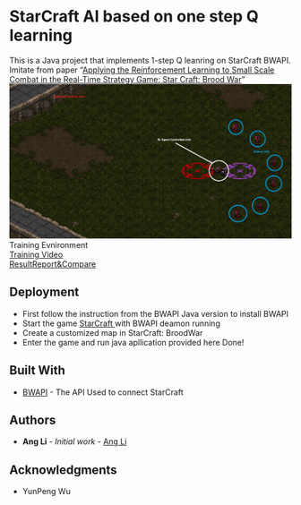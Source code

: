 # StarCraft AI based on one step Q learning
This is a Java project that implements 1-step Q leanring on StarCraft BWAPI.
Imitate from paper “[Applying the Reinforcement Learning to Small Scale Combat in the Real-Time Strategy Game: Star Craft: Brood War](photos/starcraft_RL.pdf)”  
![](photos/test.png)
Training Evnironment <br />
[Training Video](photos/Training_Video.mp4)<br />
[ResultReport&Compare](photos/FinalReport.pdf) 
## Deployment
* First follow the instruction from the BWAPI Java version to install BWAPI 
* Start the game [StarCraft ](https://starcraft.com/en-us/?utm_source=Google%20US&utm_medium=Search&utm_content=22027804&utm_campaign=LQA_SCII_L_Remastered_Relaunch_Q2_2017_NA) with BWAPI deamon running 
* Create a customized map in StarCraft: BroodWar
* Enter the game and run java apllication provided here
Done!

## Built With

* [BWAPI](https://github.com/bwapi/bwapi) - The API Used to connect StarCraft


## Authors

* **Ang Li** - *Initial work* - [Ang Li](https://github.com/leonmz)




## Acknowledgments

* YunPeng Wu

